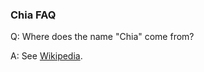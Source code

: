 ### Chia FAQ

Q: Where does the name "Chia" come from?

A: See [Wikipedia](https://en.wikipedia.org/wiki/Chia).